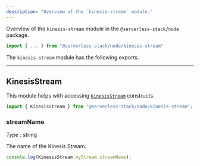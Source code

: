```yaml
---
description: "Overview of the `kinesis-stream` module."
---
```


Overview of the `kinesis-stream` module in the `@serverless-stack/node` package.

```ts
import { ... } from "@serverless-stack/node/kinesis-stream"
```

The `kinesis-stream` module has the following exports. 

---

## KinesisStream

This module helps with accessing [`KinesisStream`](../constructs/KinesisStream.md) constructs.

```ts
import { KinesisStream } from "@serverless-stack/node/kinesis-stream";
```

### streamName

_Type_ : <span class="mono">string</span>

The name of the Kinesis Stream.

```ts
console.log(KinesisStream.myStream.streamName);
```